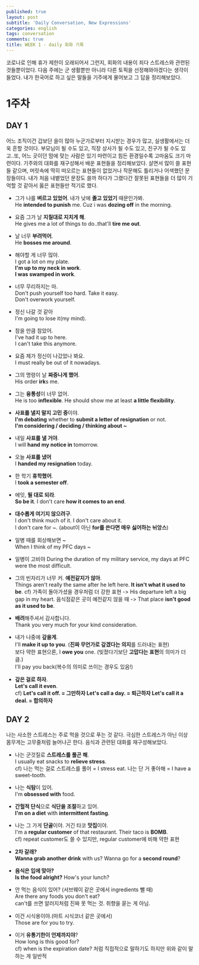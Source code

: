 ```yaml
---
published: true
layout: post
subtitle: 'Daily Conversation, New Expressions'
categories: english
tags: conversation
comments: true
title: WEEK 1 - daily 회화 기록
---
```

코로나로 인해 휴가 제한이 오래되어서 그런지, 회화의 내용이 죄다 스트레스와 관련된 것들뿐이었다. 다음 주에는 군 생활뿐만 아니라 다른 토픽을 선정해와야겠다는 생각이 들었다. 내가 한국어로 하고 싶은 말들을 기주에게 물어보고 그 답을 정리해보았다.

# 1주차

## DAY 1
어느 조직이건 갑보단 을이 많아 누군가로부터 지시받는 경우가 많고, 실생활에서는 더욱 흔할 것이다. 부모님이 될 수도 있고, 직장 상사가 될 수도 있고, 친구가 될 수도 있고..또, 어느 곳이던 맘에 맞는 사람은 있기 마련이고 힘든 환경일수록 고마움도 크기 마련이다. 기주와의 대화를 재구성해서 배운 표현들을 정리해보았다. 살면서 많이 쓸 표현들 같으며, 머릿속에 딱히 떠오르는 표현들이 없었거나 작문해도 틀리거나 어색했던 문장들이다. 내가 처음 내뱉었던 문장도 쓸까 하다가 그랬다간 잘못된 표현들을 더 많이 기억할 것 같아서 옳은 표현들만 적기로 했다. 

- 그가 나를 **벼르고 있었어**. 내가 낮에 **졸고 있었기** 때문인가봐.  
He **intended to punish** me. Cuz i was **dozing off** in the morning.

- 요즘 그가 날 **지칠대로 지치게 해**.  
He gives me a lot of things to do..that'll **tire me out**.  

- 날 너무 **부려먹어**.  
He **bosses me around**.  

- 해야할 게 너무 많아.  
I got a lot on my plate.  
**I'm up to my neck in work**.  
**I was swamped in work**.

- 너무 무리하지는 마.  
Don't push yourself too hard. Take it easy.  
Don't overwork yourself.

- 정신 나갈 것 같아  
I'm going to lose it(my mind).

- 참을 만큼 참았어.  
I've had it up to here.  
I can't take this anymore.

- 요즘 제가 정신이 나갔었나 봐요.  
I must really be out of it nowadays.  

- 그의 명령이 날 **짜증나게 했어**.  
His order **irk**s me.

- 그는 **융통성**이 너무 없어.  
He is too **inflexible**. He should show me at least **a little flexibility**. 

- **사표를 낼지 말지 고민 중**이야.  
**I'm debating** whether to **submit a letter of resignation** or not.  
**I'm considering / deciding / thinking about ~**  

- 내일 **사표를 낼 거야**.  
I will **hand my notice in** tomorrow.  
- 오늘 **사표를 냈어**  
I **handed my resignation** today.  
- 한 학기 **휴학했어**.  
I **took a semester off**.  

- 에잇, **될 대로 되라**.  
**So be it**. I don't care **how it comes to an end**.  

- **대수롭게 여기지 않으려구**.  
I don't think much of it. I don't care about it.  
I don't care for ~. (about이 아닌 **for를 쓴다면 매우 싫어하는 뉘앙스**)

- 일병 때를 회상해보면 ~  
When I think of my PFC days ~

- 일병이 고비야
During the duration of my military service, my days at PFC were the most difficult.

- 그의 빈자리가 너무 커. **예전같지가 않아**.  
Things aren't really the same after he left here. **It isn't what it used to be**.
cf) 가족이 돌아가셨을 경우처럼 더 강한 표현 -> His departure left a big gap in my heart.
	음식점같은 곳이 예전같지 않을 때 -> That place **isn't good as it used to be**.

- **배려**해주셔서 감사합니다.  
Thank you very much for your kind consideration.

- 내가 나중에 **갚을게**.  
I'll **make it up to you**. (**진짜 무언가로 갚겠다는 의지**를 드러내는 표현)  
보다 약한 표현으론, I **owe you** one. (빚졌다기보단 **고맙다는 표현**의 의미가 더 큼.)  
I'll pay you back(복수의 의미로 쓰이는 경우도 있음!)  

- **갚은 걸로 하자**.  
**Let's call it even**.  
cf)	 **Let's call it off. = 그만하자 Let's call a day. = 퇴근하자 Let's call it a deal.  = 합의하자**
     
## DAY 2
나는 사소한 스트레스는 주로 먹을 것으로 푸는 것 같다. 극심한 스트레스가 아닌 이상 몸무게는 고무줄처럼 늘어나곤 한다. 음식과 관련된 대화를 재구성해보았다.

- 나는 군것질로 **스트레스를 풀곤 해**.  
I usually eat snacks to **relieve stress**.  
cf) 나는 먹는 걸로 스트레스를 풀어 = I stress eat.
	나는 단 거 좋아해 = I have a sweet-tooth.

- 나는 **식탐**이 있어.  
I'm **obsessed with** food.  

- **간헐적 단식**으로 **식단을 조절**하고 있어.  
**I'm on a diet** with **intermittent fasting**.

- 나는 그 가게 **단골**이야. 거긴 타코 **맛집**이야.  
I'm a **regular customer** of that restaurant. Their taco is **BOMB**.  
cf) repeat customer도 쓸 수 있지만, regular customer에 비해 약한 표현

- **2차 갈래?**  
**Wanna grab another drink** with us? Wanna go for a **second round**?

- **음식은 입에 맞아?**  
**Is the food alright?** How's your lunch?

- 안 먹는 음식이 있어? (서브웨이 같은 곳에서 ingredients 뺄 때)  
Are there any foods you don't eat?  
can't를 쓰면 알러지처럼 진짜 못 먹는 것. 취향을 묻는 게 아님.

- 이건 시식용이야.(마트 시식코너 같은 곳에서)  
Those are for you to try.

- 이거 **유통기한이 언제까지야**?  
How long is this good for?  
cf) when is the expiration date? 처럼 직접적으로 말하기도 하지만 위와 같이 말하는 게 일반적
